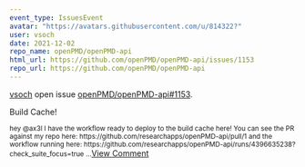 ```yaml
---
event_type: IssuesEvent
avatar: "https://avatars.githubusercontent.com/u/814322?"
user: vsoch
date: 2021-12-02
repo_name: openPMD/openPMD-api
html_url: https://github.com/openPMD/openPMD-api/issues/1153
repo_url: https://github.com/openPMD/openPMD-api
---
```


<a href='https://github.com/vsoch' target='_blank'>vsoch</a> open issue <a href='https://github.com/openPMD/openPMD-api/issues/1153' target='_blank'>openPMD/openPMD-api#1153</a>.

<p>Build Cache!</p><small>hey @ax3l I have the workflow ready to deploy to the build cache here! You can see the PR against my repo here: https://github.com/researchapps/openPMD-api/pull/1 and the workflow running here: https://github.com/researchapps/openPMD-api/runs/4396635238?check_suite_focus=true...</small><a href='https://github.com/openPMD/openPMD-api/issues/1153' target='_blank'>View Comment</a>